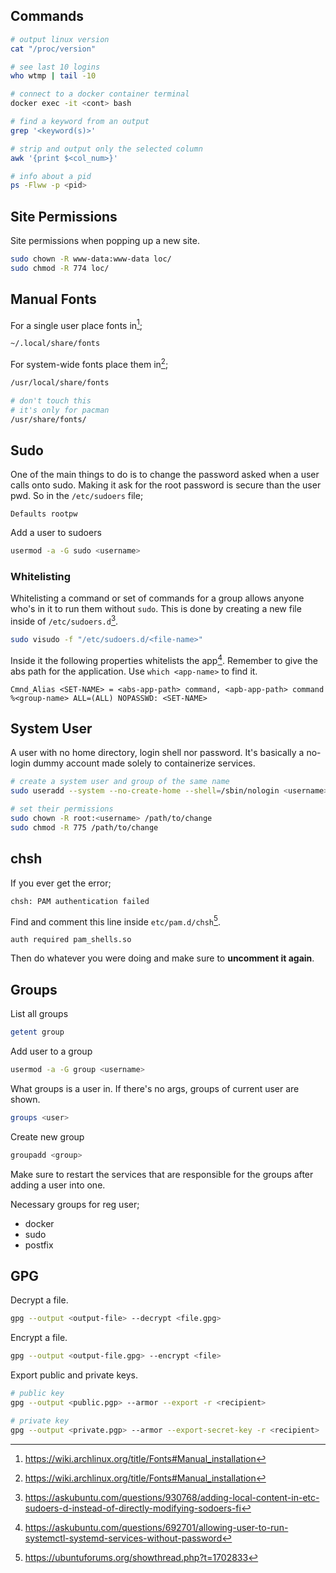 ## Commands

``` bash
# output linux version
cat "/proc/version"

# see last 10 logins
who wtmp | tail -10

# connect to a docker container terminal
docker exec -it <cont> bash

# find a keyword from an output
grep '<keyword(s)>'

# strip and output only the selected column
awk '{print $<col_num>}'

# info about a pid
ps -Flww -p <pid>
```

## Site Permissions

Site permissions when popping up a new site.

``` bash
sudo chown -R www-data:www-data loc/
sudo chmod -R 774 loc/
```

## Manual Fonts

For a single user place fonts in[^4];

``` sh
~/.local/share/fonts
```

For system-wide fonts place them in[^4];

``` sh
/usr/local/share/fonts

# don't touch this
# it's only for pacman
/usr/share/fonts/
```

## Sudo

One of the main things to do is to change the password asked when a user calls onto sudo. Making it ask for the root password is secure than the user pwd. So in the `/etc/sudoers` file;

``` properties
Defaults rootpw
```

Add a user to sudoers

``` bash
usermod -a -G sudo <username>
```

### Whitelisting

Whitelisting a command or set of commands for a group allows anyone who's in it to run them without `sudo`. This is done by creating a new file inside of `/etc/sudoers.d`[^2].

``` bash
sudo visudo -f "/etc/sudoers.d/<file-name>"
```

Inside it the following properties whitelists the app[^3]. Remember to give the abs path for the application. Use `which <app-name>` to find it.

``` properties
Cmnd_Alias <SET-NAME> = <abs-app-path> command, <apb-app-path> command
%<group-name> ALL=(ALL) NOPASSWD: <SET-NAME>
```

## System User

A user with no home directory, login shell nor password. It's basically a no-login dummy account made solely to containerize services.

``` bash
# create a system user and group of the same name
sudo useradd --system --no-create-home --shell=/sbin/nologin <username>

# set their permissions
sudo chown -R root:<username> /path/to/change
sudo chmod -R 775 /path/to/change
```

## chsh

If you ever get the error;

``` properties
chsh: PAM authentication failed
```

Find and comment this line inside `etc/pam.d/chsh`[^1].

``` properties
auth required pam_shells.so
```

Then do whatever you were doing and make sure to **uncomment it again**.

## Groups

List all groups

``` bash
getent group
```

Add user to a group

``` bash
usermod -a -G group <username>
```

What groups is a user in. If there's no args, groups of current user are shown.

``` bash
groups <user>
```

Create new group

``` bash
groupadd <group>
```

Make sure to restart the services that are responsible for the groups after adding a user into one.

Necessary groups for reg user;

- docker
- sudo
- postfix

## GPG

Decrypt a file.

``` bash
gpg --output <output-file> --decrypt <file.gpg>
```

Encrypt a file.

``` bash
gpg --output <output-file.gpg> --encrypt <file>
```

Export public and private keys.

``` bash
# public key
gpg --output <public.pgp> --armor --export -r <recipient>

# private key
gpg --output <private.pgp> --armor --export-secret-key -r <recipient>
```

[^1]: https://ubuntuforums.org/showthread.php?t=1702833
[^2]: https://askubuntu.com/questions/930768/adding-local-content-in-etc-sudoers-d-instead-of-directly-modifying-sodoers-fi
[^3]: https://askubuntu.com/questions/692701/allowing-user-to-run-systemctl-systemd-services-without-password
[^4]:https://wiki.archlinux.org/title/Fonts#Manual_installation